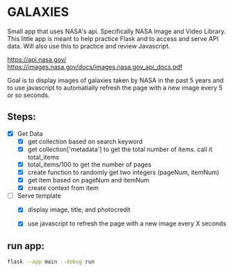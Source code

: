 # GALAXIES

Small app that uses NASA's api. Specifically NASA Image and Video Library. This little app is meant to help practice Flask and to access and serve API data. Will also use this to practice and review Javascript.

https://api.nasa.gov/
https://images.nasa.gov/docs/images.nasa.gov_api_docs.pdf

Goal is to display images of galaxies taken by NASA in the past 5 years and to use javascript to automatially refresh the page with a new image every 5 or so seconds.


## Steps:
- [x] Get Data
    - [x] get collection based on search keyword
    - [x] get collection['metadata'] to get the total number of items. call it total_items
    - [x] total_items/100 to get the number of pages
    - [x] create function to randomly get two integers (pageNum, itemNum)
    - [x] get item based on pageNum and itemNum
    - [x] create context from item
- [ ] Serve template
    - [x] display image, title, and photocredit
    - [X] use javascript to refresh the page with a new image every X seconds




## run app:
```bash
flask --app main --debug run
```
